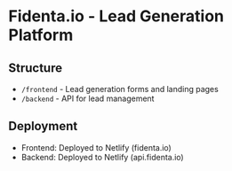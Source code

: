 # Fidenta.io - Lead Generation Platform 
 
## Structure 
- `/frontend` - Lead generation forms and landing pages 
- `/backend` - API for lead management 
 
## Deployment 
- Frontend: Deployed to Netlify (fidenta.io) 
- Backend: Deployed to Netlify (api.fidenta.io) 
